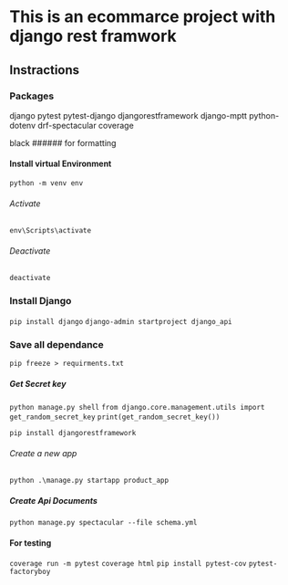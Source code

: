 # This is an ecommarce project with django rest framwork

## Instractions

### Packages

django
pytest
pytest-django
djangorestframework
django-mptt
python-dotenv
drf-spectacular
coverage


black ###### for formatting

#### Install virtual Environment

`python -m venv env`

###### Activate

`env\Scripts\activate`

###### Deactivate

`deactivate`

### Install Django

`pip install django`
`django-admin startproject django_api`

### Save all dependance

`pip freeze > requirments.txt`

##### Get Secret key

`python manage.py shell`
`from django.core.management.utils import get_random_secret_key`
`print(get_random_secret_key())`

`pip install djangorestframework`

###### Create a new app

`python .\manage.py startapp product_app`


##### Create Api Documents
`python manage.py spectacular --file schema.yml`


#### For testing
`coverage run -m pytest`
`coverage html`
`pip install pytest-cov`
`pytest-factoryboy`
